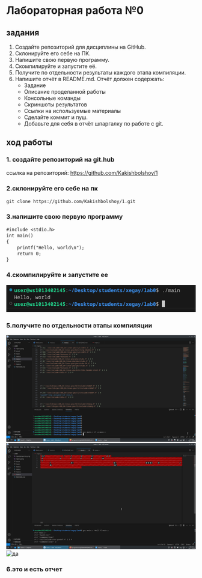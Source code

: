 # Лабораторная работа №0
## задания
1. Создайте репозиторий для дисциплины на GitHub.
2. Склонируйте его себе на ПК.
3. Напишите свою первую программу.
4. Скомпилируйте и запустите её.
5. Получите по отдельности результаты каждого этапа компиляции.
6. Напишите отчёт в README.md. Отчёт должен содержать:
    * Задание
    * Описание проделанной работы
    * Консольные команды
    * Скриншоты результатов
    * Ссылки на используемые материалы
    * Сделайте коммит и пуш.
    * Добавьте для себя в отчёт шпаргалку по работе с git.

## ход работы

### 1. создайте репозиторий на git.hub
ссылка на репозиторий:
 https://github.com/Kakishbolshoy/1

### 2.склонируйте его себе на пк
```shell
git clone https://github.com/Kakishbolshoy/1.git
```
### 3.напишите свою первую программу
```
#include <stdio.h>
int main()
{
    printf("Hello, world\n");
    return 0;
}
```
### 4.скомпилируйте и запустите ее
![да](да.png)
### 5.получите по отдельности этапы компиляции
![да](препроцессор.png)
![да](компилятор.png)
![да](обьектныефайлы.png)
### 6.это и есть отчет


